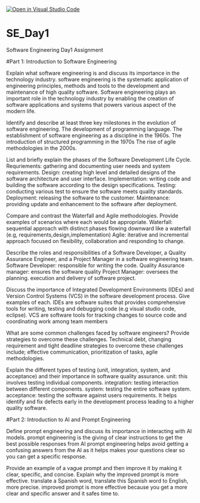 [![Open in Visual Studio Code](https://classroom.github.com/assets/open-in-vscode-2e0aaae1b6195c2367325f4f02e2d04e9abb55f0b24a779b69b11b9e10269abc.svg)](https://classroom.github.com/online_ide?assignment_repo_id=15560929&assignment_repo_type=AssignmentRepo)
# SE_Day1
Software Engineering Day1 Assignment

#Part 1: Introduction to Software Engineering

Explain what software engineering is and discuss its importance in the technology industry.
software engineering is the systematic application of engineering principles, methods and tools to the development and maintenance of high quality software. 
Software engineering plays an important role in the technology industry by enabling the creation of software applications and systems that powers various aspect of the modern life.

Identify and describe at least three key milestones in the evolution of software engineering.
The development of programming language.
The establishment of software engineering as a discipline in the 1960s.
The introduction of structured programming in the 1970s 
The rise of agile methodologies in the 2000s.


List and briefly explain the phases of the Software Development Life Cycle.
Requriements: gathering and documenting user needs and system requirements.
Design: creating high level and detailed designs of the software architecture and user interface.
Implementation: writing code and building the software according to the design specifications.
Testing: conducting various test to ensure the software meets quality standards.
Deployment: releasing the software to the customer.
Maintenance: providing update and enhancement to the software after deployment.

Compare and contrast the Waterfall and Agile methodologies. Provide examples of scenarios where each would be appropriate.
Waterfall: sequential approach with distinct phases flowing downward like a waterfall (e.g, requirements,design,implementation)
Agile: iterative and incremental approach focused on flexibility, collaboration and responding to change.

Describe the roles and responsibilities of a Software Developer, a Quality Assurance Engineer, and a Project Manager in a software engineering team.
Software Developer: responsible for writing the code.
Quality Assurance manager: ensures the software quality 
Project Manager: oversees the planning. execution and delivery of software project.


Discuss the importance of Integrated Development Environments (IDEs) and Version Control Systems (VCS) in the software development process. Give examples of each.
IDEs are software suites that provides comprehensive tools for writing, testing and debugging code (e.g visual studio code, eclipse).
VCS are software tools for tracking changes to source code and coordinating work among team members


What are some common challenges faced by software engineers? Provide strategies to overcome these challenges.
Technical debt, changing requirement and tight deadline
strategies to overcome these challenges include; effective communication, prioritization of tasks, agile methodologies.

Explain the different types of testing (unit, integration, system, and acceptance) and their importance in software quality assurance.
unit: this involves testing individual components.
integration: testing interaction between different components.
system: testing the entire software system.
acceptance: testing the software against users requirements.
It helps identify and fix defects early in the development process leading to a higher quality software.


#Part 2: Introduction to AI and Prompt Engineering


Define prompt engineering and discuss its importance in interacting with AI models.
prompt engineering is the giving of clear instructions to get the best possible responses from AI
prompt engineering helps avoid getting a confusing answers from the AI as it helps makes your questions clear so you can get a specific response.

Provide an example of a vague prompt and then improve it by making it clear, specific, and concise. Explain why the improved prompt is more effective.
translate a Spanish word, translate this Spanish word to English, more precise.
improved prompt is more effective because you get a more clear and specific answer and it safes time to.
